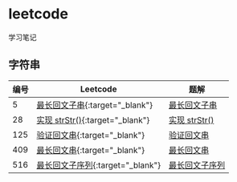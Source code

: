 # leetcode
学习笔记

## 字符串

编号  | Leetcode | 题解
------------ | ------------ | -------------
5     |[最长回文子串](https://leetcode-cn.com/problems/longest-palindromic-substring/){:target="_blank"}      | [最长回文子串]()
28    |[实现 strStr()](https://leetcode-cn.com/problems/implement-strstr){:target="_blank"}   | [实现 strStr()]()
125   |[验证回文串](https://leetcode-cn.com/problems/longest-palindromic-substring/){:target="_blank"}      | [验证回文串]()
409   |[最长回文串](https://leetcode-cn.com/problems/longest-palindrome/){:target="_blank"}      | [最长回文串]()
516   |[最长回文子序列](https://leetcode-cn.com/problems/longest-palindromic-subsequence/){:target="_blank"}   |  [最长回文子序列]()
